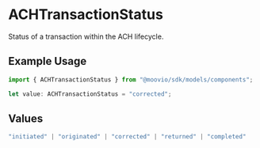 # ACHTransactionStatus

Status of a transaction within the ACH lifecycle.

## Example Usage

```typescript
import { ACHTransactionStatus } from "@moovio/sdk/models/components";

let value: ACHTransactionStatus = "corrected";
```

## Values

```typescript
"initiated" | "originated" | "corrected" | "returned" | "completed"
```